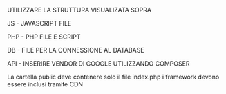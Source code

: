 

UTILIZZARE LA STRUTTURA VISUALIZATA SOPRA

JS - JAVASCRIPT FILE

PHP - PHP FILE E SCRIPT

DB - FILE PER LA CONNESSIONE AL DATABASE

API - INSERIRE VENDOR DI GOOGLE UTILIZZANDO COMPOSER

La cartella public deve contenere solo il file index.php i framework devono essere inclusi tramite CDN
